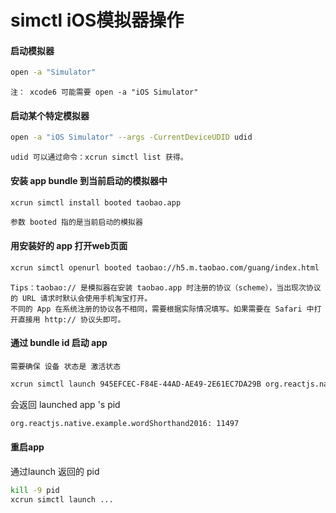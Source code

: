 
# simctl iOS模拟器操作

#### 启动模拟器

```bash
open -a "Simulator"  
```

    注： xcode6 可能需要 open -a "iOS Simulator"


#### 启动某个特定模拟器

```bash
open -a "iOS Simulator" --args -CurrentDeviceUDID udid
```

    udid 可以通过命令：xcrun simctl list 获得。



#### 安装 app bundle 到当前启动的模拟器中

```bash
xcrun simctl install booted taobao.app
```
    参数 booted 指的是当前启动的模拟器


#### 用安装好的 app 打开web页面

```bash
xcrun simctl openurl booted taobao://h5.m.taobao.com/guang/index.html
```

    Tips：taobao:// 是模拟器在安装 taobao.app 时注册的协议（scheme），当出现次协议的 URL 请求时默认会使用手机淘宝打开。
    不同的 App 在系统注册的协议各不相同，需要根据实际情况填写。如果需要在 Safari 中打开直接用 http:// 协议头即可。


#### 通过 bundle id 启动 app 

    需要确保 设备 状态是 激活状态
    
```bash
xcrun simctl launch 945EFCEC-F84E-44AD-AE49-2E61EC7DA29B org.reactjs.native.example.wordShorthand2016
```

会返回 launched app 's pid 

```bash
org.reactjs.native.example.wordShorthand2016: 11497
```

#### 重启app

通过launch 返回的 pid

```bash
kill -9 pid
xcrun simctl launch ...
```
